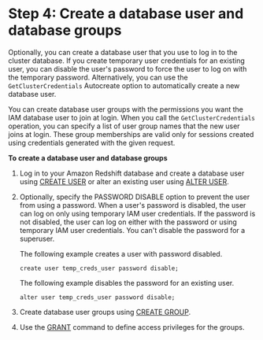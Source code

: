 # Step 4: Create a database user and database groups<a name="generating-iam-credentials-user-and-groups"></a>

Optionally, you can create a database user that you use to log in to the cluster database\. If you create temporary user credentials for an existing user, you can disable the user's password to force the user to log on with the temporary password\. Alternatively, you can use the `GetClusterCredentials` Autocreate option to automatically create a new database user\. 

You can create database user groups with the permissions you want the IAM database user to join at login\. When you call the `GetClusterCredentials` operation, you can specify a list of user group names that the new user joins at login\. These group memberships are valid only for sessions created using credentials generated with the given request\.

**To create a database user and database groups**

1. Log in to your Amazon Redshift database and create a database user using [CREATE USER](https://docs.aws.amazon.com/redshift/latest/dg/r_CREATE_USER.html) or alter an existing user using [ALTER USER](https://docs.aws.amazon.com/redshift/latest/dg/r_ALTER_USER.html)\. 

1. Optionally, specify the PASSWORD DISABLE option to prevent the user from using a password\. When a user's password is disabled, the user can log on only using temporary IAM user credentials\. If the password is not disabled, the user can log on either with the password or using temporary IAM user credentials\. You can't disable the password for a superuser\.

   The following example creates a user with password disabled\.

   ```
   create user temp_creds_user password disable; 
   ```

   The following example disables the password for an existing user\. 

   ```
   alter user temp_creds_user password disable;
   ```

1. Create database user groups using [CREATE GROUP](https://docs.aws.amazon.com/redshift/latest/dg/r_CREATE_GROUP.html)\. 

1. Use the [GRANT](https://docs.aws.amazon.com/redshift/latest/dg/r_GRANT.html) command to define access privileges for the groups\.